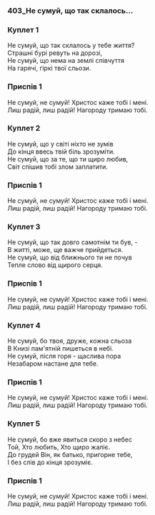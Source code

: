 ### 403_Не сумуй, що так склалось...
### Куплет 1
Не сумуй, що так склалось у тебе життя? <br/>Страшні бурі ревуть на дорозі,<br/>Не сумуй, що нема на землі співчуття <br/>На гарячі, гіркі твої сльози.
### Приспів 1
Не сумуй, не сумуй! Христос каже тобі і мені.<br/>Лиш радій, лиш радій! Нагороду тримаю тобі.
### Куплет 2
Не сумуй, що у світі ніхто не зумів <br/>До кінця ввесь твій біль зрозуміти.<br/>Не сумуй, що за те, що ти щиро любив, <br/>Світ спішив тобі злом заплатити.
### Приспів 1
Не сумуй, не сумуй! Христос каже тобі і мені.<br/>Лиш радій, лиш радій! Нагороду тримаю тобі.
### Куплет 3
Не сумуй, що так довго самотнім ти був, -<br/>В житті, може, ще важче прийдеться.<br/>Не сумуй, що від ближнього ти не почув <br/>Тепле слово від щирого серця.
### Приспів 1
Не сумуй, не сумуй! Христос каже тобі і мені.<br/>Лиш радій, лиш радій! Нагороду тримаю тобі.
### Куплет 4
Не сумуй, бо твоя, друже, кожна сльоза<br/>В Книзі пам'ятній пишеться в небі.<br/>Не сумуй, після горя - щаслива пора <br/>Незабаром настане для тебе.
### Приспів 1
Не сумуй, не сумуй! Христос каже тобі і мені.<br/>Лиш радій, лиш радій! Нагороду тримаю тобі.
### Куплет 5
Не сумуй, бо вже явиться скоро з небес <br/>Той, Хто любить, Хто щиро жаліє.<br/>До грудей Він, як батько, пригорне тебе, <br/>І без слів до кінця зрозуміє.
### Приспів 1
Не сумуй, не сумуй! Христос каже тобі і мені.<br/>Лиш радій, лиш радій! Нагороду тримаю тобі.
